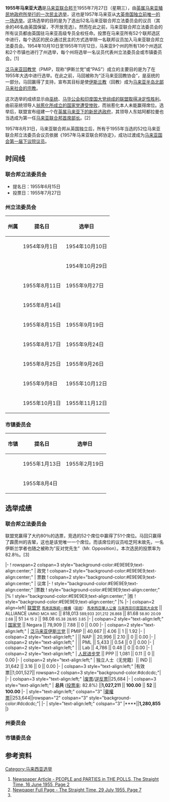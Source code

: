 **1955年马来亚大选**是[马来亚联合邦于](../Page/马来亚联合邦.md "wikilink")1955年7月27日（星期三），由[英属马来亚殖民地政府所举行的一次](https://zh.wikipedia.org/wiki/英属马来亚 "wikilink")[民主](../Page/民主.md "wikilink")[选举](https://zh.wikipedia.org/wiki/选举 "wikilink")，这也是1957年马来亚从[大英帝国独立前唯一的一场选举](../Page/大英帝国.md "wikilink")。这场选举的目的是为了选出52名马来亚联合邦立法委员会的议员（其余的46名由英国保留，不开放竞选）。然而在此之前，马来亚联合邦立法委员会的所有议员都由英国驻马来亚高级专员全权任命。投票在马来亚所有52个联邦选区中进行，每个选区的民众通过民主的方式选举除一名联邦议员加入马来亚联合邦立法委员会。1954年10月10日至1955年11月12日，马来亚9个州的所有136个州选区和2个市镇也进行了州选举，每个州将选举一名议员代表州立法委员会或市镇委员会。\[1\]

[泛马来亚回教党](../Page/马来西亚伊斯兰党.md "wikilink")（PMIP，现称“伊斯兰党”或“PAS”）成立的主要目的是为了在1955年大选中进行选举。在此之前，马回被称为“泛马来亚回教协会”，是巫统的一部分。马回赢得了支持，宣布其目标是使[伊斯兰教](../Page/伊斯兰教.md "wikilink")（回教）成为[马来亚半岛北部马来社会的宗教](https://zh.wikipedia.org/wiki/马来亚半岛 "wikilink")。

这次选举的成绩显示由[巫统](https://zh.wikipedia.org/wiki/巫统 "wikilink")、[马华公会和](https://zh.wikipedia.org/wiki/马华公会 "wikilink")[印度国大党组成的](https://zh.wikipedia.org/wiki/印度国大党 "wikilink")[联盟取得决定性胜利](../Page/联盟_\(马来西亚\).md "wikilink")。由前巫统领导人[翁惹化所成立的](../Page/翁惹化.md "wikilink")[国家党遭受惨败](https://zh.wikipedia.org/wiki/国家党 "wikilink")，而翁惹化本人未能赢得席位。选举后，联盟宣布组建一个在[英属马来亚下的新民选政府](https://zh.wikipedia.org/wiki/英属马来亚 "wikilink")，其领导人东姑阿都拉曼也当选成为第一任[马来亚联合邦首席部长](../Page/马来西亚首相.md "wikilink")。\[2\]

1957年8月31日，马来亚联合邦从英国独立后，所有于1955年当选的52位马来亚联合邦立法委员会议员依据《1957年马来亚联合邦协定》，成功过渡成为[马来亚国会第一届](../Page/马来西亚国会.md "wikilink")[下议院议员](https://zh.wikipedia.org/wiki/马来西亚下议院 "wikilink")。

## 时间线

### 联合邦立法委员会

  - 提名日：1955年6月15日
  - 投票日：1955年7月27日

### 州立法委员会

<table>
<thead>
<tr class="header">
<th><p>州属</p></th>
<th><p>提名日</p></th>
<th><p>选举日</p></th>
</tr>
</thead>
<tbody>
<tr class="odd">
<td></td>
<td><p>1954年9月1日</p></td>
<td><p>1954年10月10日</p></td>
</tr>
<tr class="even">
<td></td>
<td></td>
<td><p>1954年10月29日</p></td>
</tr>
<tr class="odd">
<td></td>
<td><p>1955年8月11日</p></td>
<td><p>1955年9月27日</p></td>
</tr>
<tr class="even">
<td></td>
<td><p>1955年8月14日</p></td>
<td></td>
</tr>
<tr class="odd">
<td></td>
<td><p>1955年8月15日</p></td>
<td><p>1955年9月19日</p></td>
</tr>
<tr class="even">
<td></td>
<td><p>1955年8月17日</p></td>
<td><p>1955年9月24日</p></td>
</tr>
<tr class="odd">
<td></td>
<td><p>1955年8月25日</p></td>
<td><p>1955年9月26日</p></td>
</tr>
<tr class="even">
<td></td>
<td><p>1955年9月8日</p></td>
<td><p>1955年10月12日</p></td>
</tr>
<tr class="odd">
<td></td>
<td><p>1955年10月1日</p></td>
<td><p>1955年11月12日</p></td>
</tr>
</tbody>
</table>

### 市镇委员会

<table>
<thead>
<tr class="header">
<th><p>市镇</p></th>
<th><p>提名日</p></th>
<th><p>选举日</p></th>
</tr>
</thead>
<tbody>
<tr class="odd">
<td></td>
<td><p>1955年1月13日</p></td>
<td><p>1955年2月19日</p></td>
</tr>
<tr class="even">
<td></td>
<td><p>1955年8月4日</p></td>
<td></td>
</tr>
</tbody>
</table>

## 选举成绩

### 联合邦立法委员会

联盟党赢得了大约80％的选票，竞选的52个席位中赢得了51个席位。马回只赢得了霹雳州的吉辇，这也是该党唯一一个席位。而该席位的议员哈芝阿末故先，一名伊斯兰学者也随之被称为“反对党先生”（Mr.
Opposition）。本次选民的投票率为82.8％。\[3\]

|- \! rowspan=2 colspan=3
style="background-color:\#E9E9E9;text-align:center;" | 政党 \! colspan=2
style="background-color:\#E9E9E9;text-align:center;" | 票数 \! colspan=2
style="background-color:\#E9E9E9;text-align:center;" | 议席 |- \!
style="background-color:\#E9E9E9;text-align:center;" |票数 \!
style="background-color:\#E9E9E9;text-align:center;" |% \!
style="background-color:\#E9E9E9;text-align:center;" |胜 \!
style="background-color:\#E9E9E9;text-align:center;" |% |- | colspan=2
align=left| [联盟党](../Page/联盟_\(马来西亚\).md "wikilink")
<small>[馬來民族統一機構](../Page/馬來民族統一機構.md "wikilink")（[巫统](https://zh.wikipedia.org/wiki/巫统 "wikilink")）</small>
<small>[馬來西亞華人公會](../Page/馬來西亞華人公會.md "wikilink")</small>
<small>[马来西亚印度国民大会党](https://zh.wikipedia.org/wiki/马来西亚印度国民大会党 "wikilink")</small>
|| ALLIANCE
<small>UMNO</small>
<small>MCA</small>
<small>MIC</small> || 818,013
<small>589,933</small>
<small>201,212</small>
<small>26.868</small> || 81.68
<small>58.90</small>
<small>20.09</small>
<small>2.68</small> || 51
<small>34</small>
<small>15</small>
<small>2</small> || 98.08
<small>65.38</small>
<small>28/85</small>
<small>3.85</small> |- | colspan=2 style="text-align:left;" |
[国家党](https://zh.wikipedia.org/wiki/国家党 "wikilink") || Negara ||
78,909 || 7.88 || 0 || 0.00 |- | colspan=2 style="text-align:left;" |
[泛马来亚伊斯兰党](../Page/马来西亚伊斯兰党.md "wikilink") || PMIP || 40,667 || 4.06
|| 1 || 1.92 |- | colspan=2 style="text-align:left;" |  || NAP || 20,996
|| 2.10 || 0 || 0.00 |- | colspan=2 style="text-align:left;" |  || PML
|| 5,433 || 0.54 || 0 || 0.00 |- | colspan=2 style="text-align:left;" |
|| Lab || 4,786 || 0.48 || 0 || 0.00 |- | colspan=2
style="text-align:left;" | [人民进步党](../Page/人民進步黨_\(馬來西亞\).md "wikilink")
|| PPP || 1,081 || 0.11 || 0 || 0.00 |- | colspan=2
style="text-align:left;" | 独立人士（无党籍）|| IND || 31,642 || 3.16 || 0 ||
0.00 |- | colspan=3 style="text-align:left;" |有效票||1,001,527|| rowspan=2
colspan=3 style="background-color:\#dcdcdc;"| |- | colspan=3
style="text-align:left;"
|[废票](https://zh.wikipedia.org/wiki/废票 "wikilink")/[逆反票](https://zh.wikipedia.org/wiki/逆反票 "wikilink")||25,684
|- | colspan=3 style="text-align:left;" | **总共**
([投票率](../Page/投票率.md "wikilink"): 82.8%) ||**1,027,211** ||
**100.00** || **52** || **100.00** |- | style="text-align:left;"
colspan="3" |[棄權票](../Page/棄權票.md "wikilink")||253,644||rowspan="2"
colspan="3" style="background-color:\#dcdcdc;"| |- |
style="text-align:left;" colspan="3" |****||**1,280,855** |}

### 州委员会

### 市镇委员会

## 参考资料

[Category:马来西亚选举](https://zh.wikipedia.org/wiki/Category:马来西亚选举 "wikilink")

1.  [Newspaper Article - PEOPLE and PARTIES in THE POLLS, The Straight
    Time, 16 June 1955,
    Page 2](http://eresources.nlb.gov.sg/newspapers/Digitised/Article/straitstimes19550616-1.2.18.aspx)
2.  [Newpaper Full Page - The Straight Time, 29 July 1955,
    Page 7](http://eresources.nlb.gov.sg/newspapers/Digitised/Page/straitstimes19550729-1.1.7.aspx)
3.